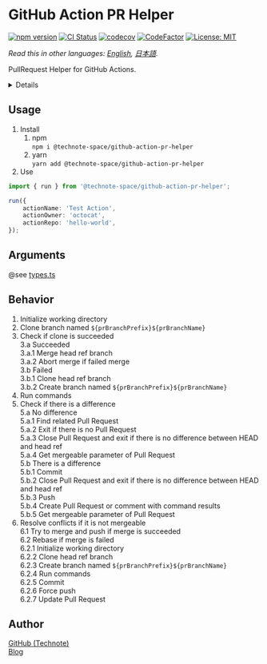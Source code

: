 # GitHub Action PR Helper

[![npm version](https://badge.fury.io/js/%40technote-space%2Fgithub-action-pr-helper.svg)](https://badge.fury.io/js/%40technote-space%2Fgithub-action-pr-helper)
[![CI Status](https://github.com/technote-space/github-action-pr-helper/workflows/CI/badge.svg)](https://github.com/technote-space/github-action-pr-helper/actions)
[![codecov](https://codecov.io/gh/technote-space/github-action-pr-helper/branch/master/graph/badge.svg)](https://codecov.io/gh/technote-space/github-action-pr-helper)
[![CodeFactor](https://www.codefactor.io/repository/github/technote-space/github-action-pr-helper/badge)](https://www.codefactor.io/repository/github/technote-space/github-action-pr-helper)
[![License: MIT](https://img.shields.io/badge/License-MIT-blue.svg)](https://github.com/technote-space/github-action-pr-helper/blob/master/LICENSE)

*Read this in other languages: [English](README.md), [日本語](README.ja.md).*

PullRequest Helper for GitHub Actions.

<!-- START doctoc generated TOC please keep comment here to allow auto update -->
<!-- DON'T EDIT THIS SECTION, INSTEAD RE-RUN doctoc TO UPDATE -->
<details>
<summary>Details</summary>

- [Usage](#usage)
- [Arguments](#arguments)
- [Behavior](#behavior)
- [Author](#author)

</details>
<!-- END doctoc generated TOC please keep comment here to allow auto update -->

## Usage
1. Install  
   1. npm  
   `npm i @technote-space/github-action-pr-helper`
   1. yarn  
   `yarn add @technote-space/github-action-pr-helper`
1. Use
```typescript
import { run } from '@technote-space/github-action-pr-helper';

run({
	actionName: 'Test Action',
	actionOwner: 'octocat',
	actionRepo: 'hello-world',
});
```

## Arguments
@see [types.ts](src/types.ts)

## Behavior
1. Initialize working directory  
2. Clone branch named `${prBranchPrefix}${prBranchName}`  
3. Check if clone is succeeded  
3.a Succeeded  
3.a.1 Merge head ref branch  
3.a.2 Abort merge if failed merge  
3.b Failed  
3.b.1 Clone head ref branch  
3.b.2 Create branch named `${prBranchPrefix}${prBranchName}`  
4. Run commands  
5. Check if there is a difference  
5.a No difference  
5.a.1 Find related Pull Request  
5.a.2 Exit if there is no Pull Request  
5.a.3 Close Pull Request and exit if there is no difference between HEAD and head ref  
5.a.4 Get mergeable parameter of Pull Request  
5.b There is a difference  
5.b.1 Commit  
5.b.2 Close Pull Request and exit if there is no difference between HEAD and head ref  
5.b.3 Push  
5.b.4 Create Pull Request or comment with command results  
5.b.5 Get mergeable parameter of Pull Request  
6. Resolve conflicts if it is not mergeable  
6.1 Try to merge and push if merge is succeeded  
6.2 Rebase if merge is failed  
6.2.1 Initialize working directory  
6.2.2 Clone head ref branch  
6.2.3 Create branch named `${prBranchPrefix}${prBranchName}`  
6.2.4 Run commands  
6.2.5 Commit  
6.2.6 Force push  
6.2.7 Update Pull Request  

## Author
[GitHub (Technote)](https://github.com/technote-space)  
[Blog](https://technote.space)
